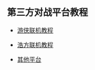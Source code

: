 ## 第三方对战平台教程

- [游侠联机教程](https://github.com/Zero-Fanker/Revenge-Now/wiki/%E6%B8%B8%E4%BE%A0%E8%81%94%E6%9C%BA%E6%95%99%E7%A8%8B)

- [浩方联机教程](https://github.com/Zero-Fanker/Revenge-Now/wiki/%E6%B5%A9%E6%96%B9%E8%81%94%E6%9C%BA%E6%95%99%E7%A8%8B)

- [其他平台]()